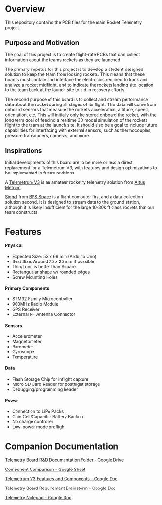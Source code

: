 # Overview

This repository contains the PCB files for the main Rocket Telemetry project.

## Purpose and Motivation
The goal of this project is to create flight-rate PCBs that can collect information about the teams rockets as they are launched.

The primary impetus for this project is to develop a student designed solution to keep the team from loosing rockets. This means that these boards must contain and interface the electronics required to track and analyze a rocket midflight, and to indicate the rockets landing site location to the team back at the launch site to aid in recovery efforts.

The second purpose of this board is to collect and stream performance data about the rocket during all stages of its flight. This data will come from onboard sensors that measure the rockets acceleration, altitude, speed, orientation, etc. This will initially only be stored onboard the rocket, with the long term goal of feeding a realtime 3D model simulation of the rockets flight to the team at the launch site. It should also be a goal to include future capabilities for interfacing with external sensors, such as thermocouples, pressure transducers, cameras, and more.

## Inspirations

Initial developments of this board are to be more or less a direct replacement for a Telemetrum V3, with features and design optimizations to be implemented in future revisions.

A [Telemetrum V3](https://altusmetrum.org/TeleMetrum/) is an amateur rocketry telemetry solution from [Altus Metrum](https://altusmetrum.org/index.html).

[Signal](https://bps.space/signal/) from [BPS.Space](https://bps.space/) is a flight computer first and a data collection solution second. It is designed to stream data to the ground station, although it is likely insufficient for the large 10-30k ft class rockets that our team constructs.

# Features

#### Physical

* Expected Size: 53 x 69 mm (Arduino Uno)
* Best Size: Around 75 x 25 mm if possible
* Thin/Long is better than Square
* Rectangualar shape w/ rounded edges
* Screw Mounting Holes

#### Primary Components

* STM32 Family Microcontroller
* 900MHz Radio Module
* GPS Receiver
* External RF Antenna Connector

#### Sensors

* Accelerometer
* Magnetometer
* Barometer
* Gyroscope
* Temperature

#### Data

* Flash Storage Chip for inflight capture
* Micro SD Card Reader for postflight storage
* Debugging/programming header

#### Power

* Connection to LiPo Packs
* Coin Cell/Capacitor Battery Backup
* No charge controller
* Low-power mode preflight

# Companion Documentation

[Telemetry Board R&D Documentation Folder - Google Drive](https://drive.google.com/drive/folders/1-Ft9_IYGoKeQ8SOpWUMPCNhws5y90gv3?usp=sharing)

[Component Comparison - Google Sheet](https://docs.google.com/spreadsheets/d/1QPZUW1DP2L5ciMKxbgeHV3uC0-h4SxSqm0nYhaIsA54/edit?usp=sharing)

[Telemetrum V3 Features and Components - Google Doc](https://docs.google.com/document/d/1UKlisEx7MZwDFethEzJ8d39NXyabVl6lI_5ZflczvP4/edit?usp=sharing)

[Telemetry Board Requirement Brainstorm - Google Doc](https://docs.google.com/document/d/1sqFQGxX3MVceV2B7MoNJb_ZmXdHjXhyEQbpknLjsYw0/edit?usp=sharing)

[Telemetry Notepad - Google Doc](https://docs.google.com/document/d/1K5M_XsDRmasx09W511Fg23m5dxfRa6N_FNR6dFqZZKQ/edit?usp=sharing)
